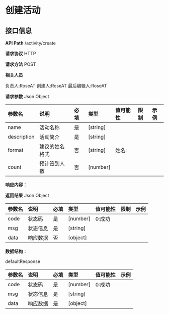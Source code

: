 # 创建活动
## 接口信息

**API Path**
/activity/create

**请求协议**
HTTP

**请求方法**
POST

**相关人员**

负责人:RoseAT
创建人:RoseAT
最后编辑人:RoseAT


**请求参数**
Json
Object

| 参数名 | 说明 | 必填 | 类型 | 值可能性 |  限制 | 示例 |
| :------------ | :------------ | :------------ | :------------ | :------------ | :------------ | :------------ |
|name|活动名称|是|[string]| | |
|description|活动简介|是|[string]| | |
|format|建议的姓名格式|否|[string]|姓名:| |
|count|预计签到人数|否|[number]| | |
**响应内容**：

**返回结果**
Json
Object

| 参数名  | 说明 | 必填 | 类型 | 值可能性 | 限制 | 示例 |
| :------------ | :------------ | :------------ | :------------ | :------------ | :------------ | :------------ |
|code|状态码|是|[number]|0:成功|| |
|msg|状态信息|是|[string]| || |
|data|响应数据|否|[object]| || |

**数据结构**：

defaultResponse

| 参数名  | 说明 | 必填 | 类型 | 值可能性 | 示例 |
| :------------ | :------------ | :------------ | :------------ | :------------ | :------------ |
|code|状态码|是|[number]|0:成功||
|msg|状态信息|是|[string]|||
|data|响应数据|是|[object]|||
